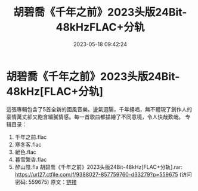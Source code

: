 ﻿---
title: 胡碧喬《千年之前》2023头版24Bit-48kHzFLAC+分轨
date: 2023-05-18 09:42:24
categories: WAV车载音乐、镜像
tags: 华语中文
---
# 胡碧喬《千年之前》2023头版24Bit-48kHz[FLAC+分轨]

這張專輯包含了5首全新的國風音樂。盪氣迴腸，千年絕唱，無不體現了創作人的豪情萬丈卻又飽含細膩情感。每一首歌曲都描繪了不同意境，令人快哉歎哉。
专辑目录：
1. 千年之前.flac
2. 寒冬客.flac
3. 絕色.flac
4. 暮雪繁香.flac
5. 醉山陰.fla
胡碧喬《千年之前》2023头版24Bit-48kHz[FLAC+分轨].rar: https://url27.ctfile.com/f/9388027-857759760-d33279?p=559675
(访问密码: 559675)
原文：[链接](https://blog.sina.com.cn/s/blog_1647c7e76010311xb.html)